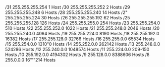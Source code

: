 /31 255.255.255.254 1 Host
/30 255.255.255.252 2 Hosts
/29 255.255.255.248 6 Hosts
/28 255.255.255.240 14 Hosts
/2" 255.255.255.224 30 Hosts
/26 255.255.255.192 62 Hosts
/25 255.255.255.128 126 Hosts
/24 255.255.255.0 254 Hosts
/23 255.255.254.0 510 Hosts
/22 255.255.252.0 1022 Hosts
/21 255.255.248.0 2046 Hosts
/20 255.255.240.0 4094 Hosts
/19 255.255.224.0 8190 Hosts
/18 255.255.192.0 16382 Hosts
/17 255.255.128.0 32?66 Hosts
/16 255.255.0.0 65534 Hosts
/15 255.254.0.0 1310"0 Hosts
/14 255.252.0.0 262142 Hosts
/13 255.248.0.0 524286 Hosts
/12 255.240.0.0 1048574 Hosts
/11 255.224.0.0 209-150 Hosts
/10 255.192.0.0 4194302 Hosts
/9 255.128.0.0 8388606 Hosts
/8 255.0.0.0 16"'"214 Hosts